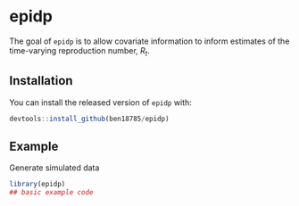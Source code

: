 # epidp

The goal of `epidp` is to allow covariate information to inform estimates of the time-varying reproduction number, $R_t$.

## Installation

You can install the released version of `epidp` with:

``` r
devtools::install_github(ben18785/epidp)
```

## Example

Generate simulated data

``` r
library(epidp)
## basic example code
```
